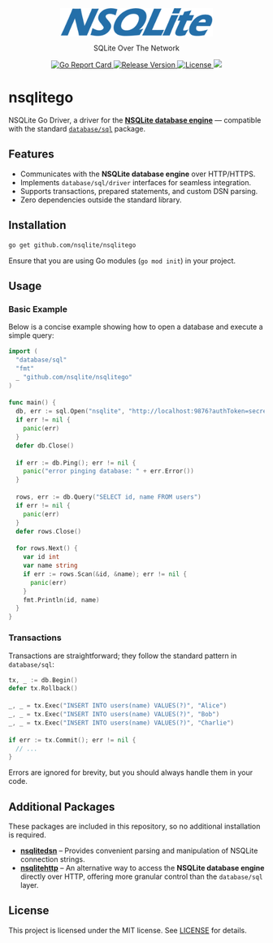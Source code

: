 <p align="center">
  <p align="center">
    <img align="center" width="300" src="https://raw.githubusercontent.com/nsqlite/nsqlite/main/assets/NSQLite.png"/>
  </p>
  <p align="center">
    SQLite Over The Network
  </p>
</p>

<p align="center">
  <a href="https://goreportcard.com/report/nsqlite/nsqlitego">
    <img src="https://goreportcard.com/badge/nsqlite/nsqlitego" alt="Go Report Card"/>
  </a>
  <a href="https://github.com/nsqlite/nsqlitego/releases/latest">
    <img src="https://img.shields.io/github/release/nsqlite/nsqlitego.svg" alt="Release Version"/>
  </a>
  <a href="LICENSE">
    <img src="https://img.shields.io/github/license/nsqlite/nsqlitego.svg" alt="License"/>
  </a>
  <a href="https://github.com/nsqlite/nsqlitego">
    <img src="https://img.shields.io/github/stars/nsqlite/nsqlitego?style=flat&label=github+stars"/>
  </a>
</p>

# nsqlitego

NSQLite Go Driver, a driver for the
[**NSQLite database engine**](https://github.com/nsqlite/nsqlite) — compatible
with the standard [`database/sql`](https://pkg.go.dev/database/sql) package.

## Features

- Communicates with the **NSQLite database engine** over HTTP/HTTPS.
- Implements `database/sql/driver` interfaces for seamless integration.
- Supports transactions, prepared statements, and custom DSN parsing.
- Zero dependencies outside the standard library.

## Installation

```bash
go get github.com/nsqlite/nsqlitego
```

Ensure that you are using Go modules (`go mod init`) in your project.

## Usage

### Basic Example

Below is a concise example showing how to open a database and execute a simple
query:

```go
import (
  "database/sql"
  "fmt"
  _ "github.com/nsqlite/nsqlitego"
)

func main() {
  db, err := sql.Open("nsqlite", "http://localhost:9876?authToken=secret")
  if err != nil {
    panic(err)
  }
  defer db.Close()

  if err := db.Ping(); err != nil {
    panic("error pinging database: " + err.Error())
  }

  rows, err := db.Query("SELECT id, name FROM users")
  if err != nil {
    panic(err)
  }
  defer rows.Close()

  for rows.Next() {
    var id int
    var name string
    if err := rows.Scan(&id, &name); err != nil {
      panic(err)
    }
    fmt.Println(id, name)
  }
}
```

### Transactions

Transactions are straightforward; they follow the standard pattern in
`database/sql`:

```go
tx, _ := db.Begin()
defer tx.Rollback()

_, _ = tx.Exec("INSERT INTO users(name) VALUES(?)", "Alice")
_, _ = tx.Exec("INSERT INTO users(name) VALUES(?)", "Bob")
_, _ = tx.Exec("INSERT INTO users(name) VALUES(?)", "Charlie")

if err := tx.Commit(); err != nil {
  // ...
}
```

Errors are ignored for brevity, but you should always handle them in your code.

## Additional Packages

These packages are included in this repository, so no additional installation is required.

- **[nsqlitedsn](nsqlitedsn/README.md)** – Provides convenient parsing
  and manipulation of NSQLite connection strings.
- **[nsqlitehttp](nsqlitehttp/README.md)** – An alternative way to
  access the **NSQLite database engine** directly over HTTP, offering more
  granular control than the `database/sql` layer.

## License

This project is licensed under the MIT license. See [LICENSE](LICENSE) for details.
